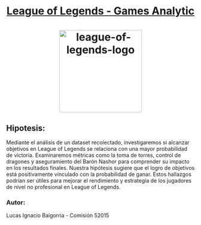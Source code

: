 <h1 align="center">
  
  <a href="https://www.leagueoflegends.com/es-mx/" >
    League of Legends - Games Analytic
    <br/>
    <br/>
  <img  height="220" src="https://upload.wikimedia.org/wikipedia/commons/thumb/d/d8/League_of_Legends_2019_vector.svg/1200px-League_of_Legends_2019_vector.svg.png" alt="league-of-legends-logo"></a>
 </a>
</h1>

## Hipotesis:

Mediante el análisis de un dataset recolectado, investigaremos si alcanzar objetivos en League of Legends se relaciona con una mayor probabilidad de victoria. Examinaremos métricas como la toma de torres, control de dragones y aseguramiento del Barón Nashor para comprender su impacto en los resultados finales. Nuestra hipótesis sugiere que el logro de objetivos está positivamente vinculado con la probabilidad de ganar. Estos hallazgos podrían ser útiles para mejorar el rendimiento y estrategia de los jugadores de nivel no profesional en League of Legends.

### Autor:

Lucas Ignacio Baigorria - Comisión 52015
